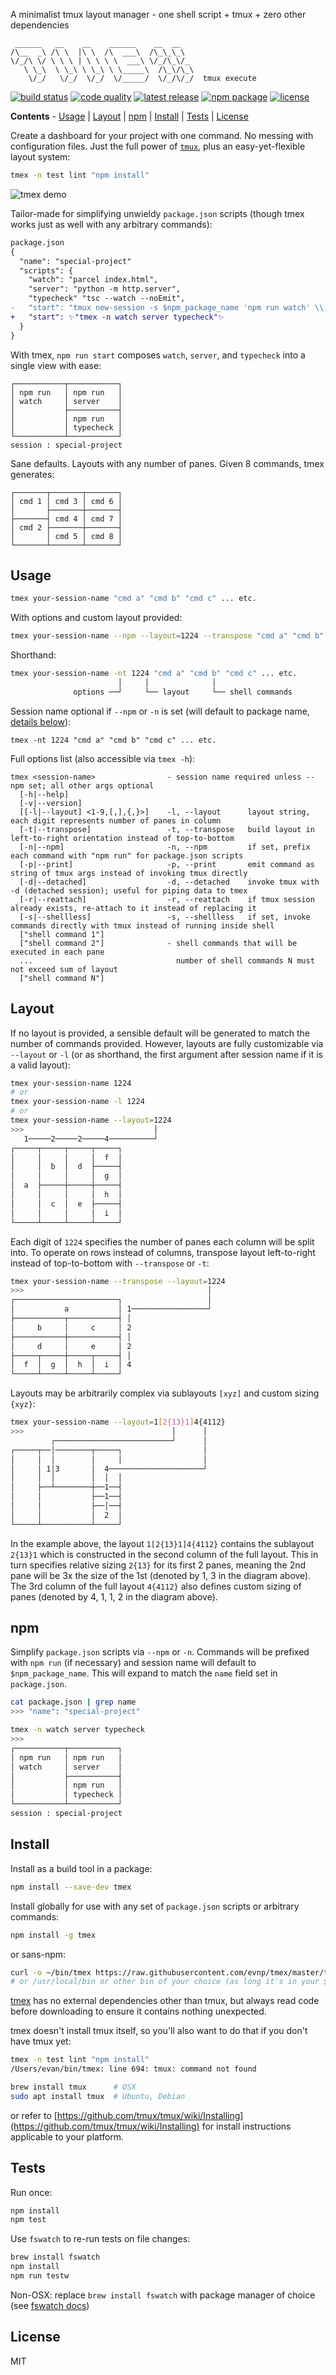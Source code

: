 A minimalist tmux layout manager - one shell script + tmux + zero other dependencies

```
 ______   __    __    ______    __  __
/\__  _\ /\ \  |\ \  /\  ___\  /\_\_\_\
\/_/\ \/ \ \ \ | \ \ \ \  ___\ \/_/\_\/_
   \ \_\  \ \_\ \ \_\ \ \_____\  /\_\/\_\
    \/_/   \/_/  \/_/  \/_____/  \/_/\/_/  tmux execute
```

[![build status](https://img.shields.io/travis/evnp/tmex/master.svg?style=flat-square&color=3cb371)](https://travis-ci.org/evnp/tmex)
[![code quality](https://img.shields.io/badge/code_quality-shellcheck-22576b?style=flat-square)](https://github.com/koalaman/shellcheck)
[![latest release](https://img.shields.io/github/release/evnp/tmex.svg?style=flat-square)](https://github.com/evnp/tmex/releases/latest)
[![npm package](https://img.shields.io/npm/v/tmex.svg?style=flat-square)](https://www.npmjs.com/package/tmex)
[![license](https://img.shields.io/github/license/evnp/tmex.svg?style=flat-square&color=blue)](https://github.com/evnp/tmex/blob/master/LICENSE.md)

**Contents** - [Usage](https://github.com/evnp/tmex#usage) | [Layout](https://github.com/evnp/tmex#layout) | [npm](https://github.com/evnp/tmex#npm) | [Install](https://github.com/evnp/tmex#install) | [Tests](https://github.com/evnp/tmex#tests) | [License](https://github.com/evnp/tmex#license)

Create a dashboard for your project with one command. No messing with configuration files. Just the full power of [`tmux`](https://github.com/tmux/tmux/wiki), plus an easy-yet-flexible layout system:
```sh
tmex -n test lint "npm install"
```

![tmex demo](https://github.com/evnp/tmex-private/blob/master/tmex.gif?raw=true)

Tailor-made for simplifying unwieldy `package.json` scripts (though tmex works just as well with any arbitrary commands):
```diff
package.json
{
  "name": "special-project"
  "scripts": {
    "watch": "parcel index.html",
    "server": "python -m http.server",
    "typecheck" "tsc --watch --noEmit",
-   "start": "tmux new-session -s $npm_package_name 'npm run watch' \\; split-window 'npm run server' \\; split-window 'npm run typecheck'"
+   "start": ✨"tmex -n watch server typecheck"✨
  }
}
```
With tmex, `npm run start` composes `watch`, `server`, and `typecheck` into a single view with ease:
```
┌───────────┬───────────┐
│ npm run   │ npm run   │
│ watch     │ server    │
│           ├───────────┤
│           │ npm run   │
│           │ typecheck │
└───────────┴───────────┘
session : special-project
```
Sane defaults. Layouts with any number of panes. Given 8 commands, tmex generates:
```
┌───────┬───────┬───────┐
│ cmd 1 │ cmd 3 │ cmd 6 │
│       ├───────┼───────┤
├───────┤ cmd 4 │ cmd 7 │
│ cmd 2 ├───────┼───────┤
│       │ cmd 5 │ cmd 8 │
└───────┴───────┴───────┘
```

Usage
-----
```sh
tmex your-session-name "cmd a" "cmd b" "cmd c" ... etc.
```
With options and custom layout provided:
```sh
tmex your-session-name --npm --layout=1224 --transpose "cmd a" "cmd b" "cmd c" ... etc.
```
Shorthand:
```sh
tmex your-session-name -nt 1224 "cmd a" "cmd b" "cmd c" ... etc.
                        │     │              │
              options ──┘     └── layout     └── shell commands
```
Session name optional if `--npm` or `-n` is set (will default to package name, [details below](https://github.com/evnp/tmex#npm)):
```
tmex -nt 1224 "cmd a" "cmd b" "cmd c" ... etc.
```
Full options list (also accessible via `tmex -h`):
```
tmex <session-name>                - session name required unless --npm set; all other args optional
  [-h|--help]
  [-v|--version]
  [[-l|--layout] <1-9,[,],{,}>]    -l, --layout      layout string, each digit represents number of panes in column
  [-t|--transpose]                 -t, --transpose   build layout in left-to-right orientation instead of top-to-bottom
  [-n|--npm]                       -n, --npm         if set, prefix each command with "npm run" for package.json scripts
  [-p|--print]                     -p, --print       emit command as string of tmux args instead of invoking tmux directly
  [-d|--detached]                  -d, --detached    invoke tmux with -d (detached session); useful for piping data to tmex
  [-r|--reattach]                  -r, --reattach    if tmux session already exists, re-attach to it instead of replacing it
  [-s|--shellless]                 -s, --shellless   if set, invoke commands directly with tmux instead of running inside shell
  ["shell command 1"]
  ["shell command 2"]              - shell commands that will be executed in each pane
  ...                                number of shell commands N must not exceed sum of layout
  ["shell command N"]
```

Layout
--------------
If no layout is provided, a sensible default will be generated to match the number of commands provided. However, layouts are fully customizable via `--layout` or `-l` (or as shorthand, the first argument after session name if it is a valid layout):
```sh
tmex your-session-name 1224
# or
tmex your-session-name -l 1224
# or
tmex your-session-name --layout=1224
>>>                             │
   1─────2─────2─────4──────────┘
┌─────┬─────┬─────┬─────┐
│     │     │     │  f  │
│     │  b  │  d  ├─────┤
│     │     │     │  g  │
│  a  ├─────┼─────┼─────┤
│     │     │     │  h  │
│     │  c  │  e  ├─────┤
│     │     │     │  i  │
└─────┴─────┴─────┴─────┘
```
Each digit of `1224` specifies the number of panes each column will be split into. To operate on rows instead of columns, transpose layout left-to-right instead of top-to-bottom with `--transpose` or `-t`:
```sh
tmex your-session-name --transpose --layout=1224
>>>                                         │
┌───────────────────────┐                   │
│           a           │ 1─────────────────┘
├───────────┬───────────┤ │
│     b     │     c     │ 2
├───────────┼───────────┤ │
│     d     │     e     │ 2
├─────┬─────┼─────┬─────┤ │
│  f  │  g  │  h  │  i  │ 4
└─────┴─────┴─────┴─────┘
```

Layouts may be arbitrarily complex via sublayouts `[xyz]` and custom sizing `{xyz}`:
```sh
tmex your-session-name --layout=1[2{13}1]4{4112}
>>>                                 │      │
         ┌──────────────────────────┘      │
┌─────┬──│────────┬─────┐                  │
│     │  │        │     │                  │
│     │ 1│3       │  4─────────────────────┘
│     │  │        │  │  │
│     ├──┴────────┼──1──┤
│     │           ├──1──┤
│     │           ├──│──┤
│     │           │  2  │
└─────┴───────────┴─────┘
```
In the example above, the layout `1[2{13}1]4{4112}` contains the sublayout `2{13}1` which is constructed in the second column of the full layout. This in turn specifies relative sizing `2{13}` for its first 2 panes, meaning the 2nd pane will be 3x the size of the 1st (denoted by 1, 3 in the diagram above). The 3rd column of the full layout `4{4112}` also defines custom sizing of panes (denoted by 4, 1, 1, 2 in the diagram above).

npm
------------
Simplify `package.json` scripts via `--npm` or `-n`. Commands will be prefixed with `npm run` (if necessary) and session name will default to `$npm_package_name`. This will expand to match the `name` field set in `package.json`.
```sh
cat package.json | grep name
>>> "name": "special-project"

tmex -n watch server typecheck
>>>
┌───────────┬───────────┐
│ npm run   │ npm run   │
│ watch     │ server    │
│           ├───────────┤
│           │ npm run   │
│           │ typecheck │
└───────────┴───────────┘
session : special-project
```

Install
-------
Install as a build tool in a package:
```sh
npm install --save-dev tmex
```
Install globally for use with any set of `package.json` scripts or arbitrary commands:
```sh
npm install -g tmex
```
or sans-npm:
```sh
curl -o ~/bin/tmex https://raw.githubusercontent.com/evnp/tmex/master/tmex && chmod +x ~/bin/tmex
# or /usr/local/bin or other bin of your choice (as long it's in your $PATH)
```
[tmex](https://raw.githubusercontent.com/evnp/tmex/master/tmex) has no external dependencies other than tmux, but always read code before downloading to ensure it contains nothing unexpected.

tmex doesn't install tmux itself, so you'll also want to do that if you don't have tmux yet:
```sh
tmex -n test lint "npm install"
/Users/evan/bin/tmex: line 694: tmux: command not found

brew install tmux      # OSX
sudo apt install tmux  # Ubuntu, Debian
```
or refer to [https://github.com/tmux/tmux/wiki/Installing](https://github.com/tmux/tmux/wiki/Installing) for install instructions applicable to your platform.

Tests
-------------
Run once:
```sh
npm install
npm test
```
Use `fswatch` to re-run tests on file changes:
```sh
brew install fswatch
npm install
npm run testw
```
Non-OSX: replace `brew install fswatch` with package manager of choice (see [fswatch docs](https://github.com/emcrisostomo/fswatch#getting-fswatch))

License
-------
MIT
